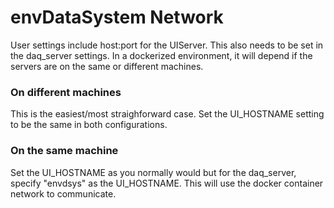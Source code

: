 # envDataSystem Network

User settings include host:port for the UIServer. This also needs to be set in the daq_server settings. In a dockerized environment, it will depend if the servers are on the same or different machines. 

### On different machines
This is the easiest/most straighforward case. Set the UI_HOSTNAME setting to be the same in both configurations. 

### On the same machine
Set the UI_HOSTNAME as you normally would but for the daq_server, specify "envdsys" as the UI_HOSTNAME. This will use the docker container network to communicate.

